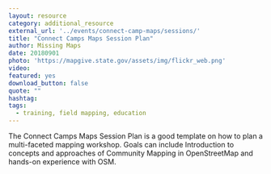 ```yaml
---
layout: resource
category: additional_resource
external_url: '../events/connect-camp-maps/sessions/'
title: "Connect Camps Maps Session Plan"
author: Missing Maps
date: 20180901
photo: 'https://mapgive.state.gov/assets/img/flickr_web.png'
video: 
featured: yes
download_button: false
quote: ""
hashtag:
tags:
  - training, field mapping, education
---
```


The Connect Camps Maps Session Plan is a good template on how to plan a multi-faceted mapping workshop. Goals can include Introduction to concepts and approaches of Community Mapping in OpenStreetMap and hands-on experience with OSM.
